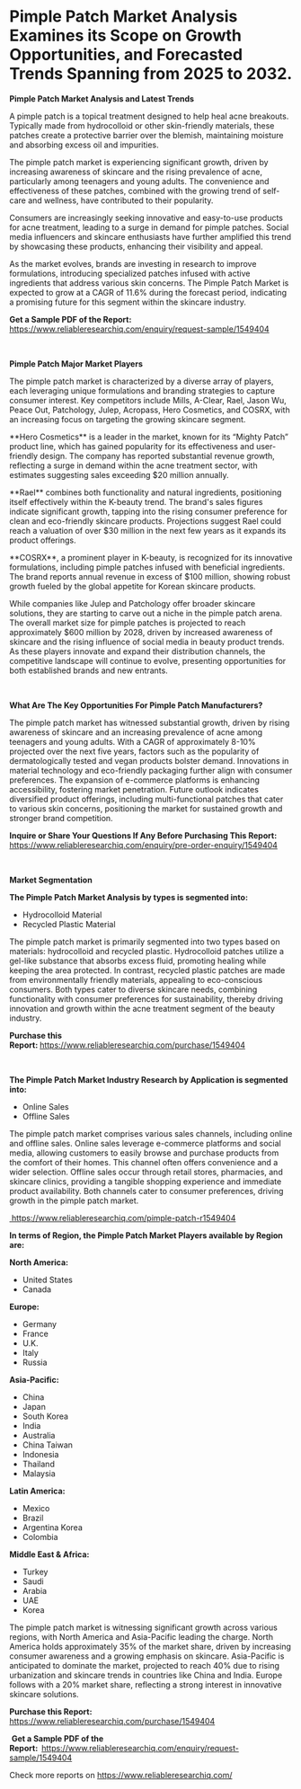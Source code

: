 <p><h1>Pimple Patch Market Analysis Examines its Scope on Growth Opportunities, and Forecasted Trends Spanning from 2025 to 2032.</h1></p><p><strong>Pimple Patch Market Analysis and Latest Trends</strong></p>
<p><p>A pimple patch is a topical treatment designed to help heal acne breakouts. Typically made from hydrocolloid or other skin-friendly materials, these patches create a protective barrier over the blemish, maintaining moisture and absorbing excess oil and impurities. </p><p>The pimple patch market is experiencing significant growth, driven by increasing awareness of skincare and the rising prevalence of acne, particularly among teenagers and young adults. The convenience and effectiveness of these patches, combined with the growing trend of self-care and wellness, have contributed to their popularity. </p><p>Consumers are increasingly seeking innovative and easy-to-use products for acne treatment, leading to a surge in demand for pimple patches. Social media influencers and skincare enthusiasts have further amplified this trend by showcasing these products, enhancing their visibility and appeal. </p><p>As the market evolves, brands are investing in research to improve formulations, introducing specialized patches infused with active ingredients that address various skin concerns. The Pimple Patch Market is expected to grow at a CAGR of 11.6% during the forecast period, indicating a promising future for this segment within the skincare industry.</p></p>
<p><strong>Get a Sample PDF of the Report:&nbsp;</strong> <a href="https://www.reliableresearchiq.com/enquiry/request-sample/1549404?utm_campaign=2196&utm_medium=2&utm_source=Github&utm_content=ia&utm_term=08022025&utm_id=pimple-patch">https://www.reliableresearchiq.com/enquiry/request-sample/1549404</a></p>
<p>&nbsp;</p>
<p><strong>Pimple Patch Major Market Players</strong></p>
<p><p>The pimple patch market is characterized by a diverse array of players, each leveraging unique formulations and branding strategies to capture consumer interest. Key competitors include Mills, A-Clear, Rael, Jason Wu, Peace Out, Patchology, Julep, Acropass, Hero Cosmetics, and COSRX, with an increasing focus on targeting the growing skincare segment.</p><p>**Hero Cosmetics** is a leader in the market, known for its “Mighty Patch” product line, which has gained popularity for its effectiveness and user-friendly design. The company has reported substantial revenue growth, reflecting a surge in demand within the acne treatment sector, with estimates suggesting sales exceeding $20 million annually.</p><p>**Rael** combines both functionality and natural ingredients, positioning itself effectively within the K-beauty trend. The brand's sales figures indicate significant growth, tapping into the rising consumer preference for clean and eco-friendly skincare products. Projections suggest Rael could reach a valuation of over $30 million in the next few years as it expands its product offerings.</p><p>**COSRX**, a prominent player in K-beauty, is recognized for its innovative formulations, including pimple patches infused with beneficial ingredients. The brand reports annual revenue in excess of $100 million, showing robust growth fueled by the global appetite for Korean skincare products.</p><p>While companies like Julep and Patchology offer broader skincare solutions, they are starting to carve out a niche in the pimple patch arena. The overall market size for pimple patches is projected to reach approximately $600 million by 2028, driven by increased awareness of skincare and the rising influence of social media in beauty product trends. As these players innovate and expand their distribution channels, the competitive landscape will continue to evolve, presenting opportunities for both established brands and new entrants.</p></p>
<p>&nbsp;</p>
<p><strong>What Are The Key Opportunities For Pimple Patch Manufacturers?</strong></p>
<p><p>The pimple patch market has witnessed substantial growth, driven by rising awareness of skincare and an increasing prevalence of acne among teenagers and young adults. With a CAGR of approximately 8-10% projected over the next five years, factors such as the popularity of dermatologically tested and vegan products bolster demand. Innovations in material technology and eco-friendly packaging further align with consumer preferences. The expansion of e-commerce platforms is enhancing accessibility, fostering market penetration. Future outlook indicates diversified product offerings, including multi-functional patches that cater to various skin concerns, positioning the market for sustained growth and stronger brand competition.</p></p>
<p><strong>Inquire or Share Your Questions If Any Before Purchasing This Report:</strong> <a href="https://www.reliableresearchiq.com/enquiry/pre-order-enquiry/1549404?utm_campaign=2196&utm_medium=2&utm_source=Github&utm_content=ia&utm_term=08022025&utm_id=pimple-patch">https://www.reliableresearchiq.com/enquiry/pre-order-enquiry/1549404</a></p>
<p>&nbsp;</p>
<p><strong>Market Segmentation</strong></p>
<p><strong>The Pimple Patch Market Analysis by types is segmented into:</strong></p>
<p><ul><li>Hydrocolloid Material</li><li>Recycled Plastic Material</li></ul></p>
<p><p>The pimple patch market is primarily segmented into two types based on materials: hydrocolloid and recycled plastic. Hydrocolloid patches utilize a gel-like substance that absorbs excess fluid, promoting healing while keeping the area protected. In contrast, recycled plastic patches are made from environmentally friendly materials, appealing to eco-conscious consumers. Both types cater to diverse skincare needs, combining functionality with consumer preferences for sustainability, thereby driving innovation and growth within the acne treatment segment of the beauty industry.</p></p>
<p><strong>Purchase this Report:&nbsp;</strong><a href="https://www.reliableresearchiq.com/purchase/1549404?utm_campaign=2196&utm_medium=2&utm_source=Github&utm_content=ia&utm_term=08022025&utm_id=pimple-patch">https://www.reliableresearchiq.com/purchase/1549404</a></p>
<p>&nbsp;</p>
<p><strong>The Pimple Patch Market Industry Research by Application is segmented into:</strong></p>
<p><ul><li>Online Sales</li><li>Offline Sales</li></ul></p>
<p><p>The pimple patch market comprises various sales channels, including online and offline sales. Online sales leverage e-commerce platforms and social media, allowing customers to easily browse and purchase products from the comfort of their homes. This channel often offers convenience and a wider selection. Offline sales occur through retail stores, pharmacies, and skincare clinics, providing a tangible shopping experience and immediate product availability. Both channels cater to consumer preferences, driving growth in the pimple patch market.</p></p>
<p><a href="https://www.reliableresearchiq.com/pimple-patch-r1549404?utm_campaign=2196&utm_medium=2&utm_source=Github&utm_content=ia&utm_term=08022025&utm_id=pimple-patch">&nbsp;https://www.reliableresearchiq.com/pimple-patch-r1549404</a></p>
<p><strong>In terms of Region, the Pimple Patch Market Players available by Region are:</strong></p>
<p>
    <p> <strong> North America: </strong>
        <ul>
            <li>United States</li>
            <li>Canada</li>
        </ul>
        </p> 
    <p> <strong> Europe: </strong>
        <ul>
            <li>Germany</li>
            <li>France</li>
            <li>U.K.</li>
            <li>Italy</li>
            <li>Russia</li>
        </ul>
        </p> 
    <p> <strong> Asia-Pacific: </strong>
        <ul>
            <li>China</li>
            <li>Japan</li>
            <li>South Korea</li>
            <li>India</li>
            <li>Australia</li>
            <li>China Taiwan</li>
            <li>Indonesia</li>
            <li>Thailand</li>
            <li>Malaysia</li>
        </ul>
        </p> 
    <p> <strong> Latin America: </strong>
        <ul>
            <li>Mexico</li>
            <li>Brazil</li>
            <li>Argentina Korea</li>
            <li>Colombia</li>
        </ul>
        </p> 
    <p> <strong> Middle East & Africa: </strong>
        <ul>
            <li>Turkey</li>
            <li>Saudi</li>
            <li>Arabia</li>
            <li>UAE</li>
            <li>Korea</li>
        </ul>
    </p>
    </p>
<p><p>The pimple patch market is witnessing significant growth across various regions, with North America and Asia-Pacific leading the charge. North America holds approximately 35% of the market share, driven by increasing consumer awareness and a growing emphasis on skincare. Asia-Pacific is anticipated to dominate the market, projected to reach 40% due to rising urbanization and skincare trends in countries like China and India. Europe follows with a 20% market share, reflecting a strong interest in innovative skincare solutions.</p></p>
<p><strong>Purchase this Report: </strong><a href="https://www.reliableresearchiq.com/purchase/1549404?utm_campaign=2196&utm_medium=2&utm_source=Github&utm_content=ia&utm_term=08022025&utm_id=pimple-patch">https://www.reliableresearchiq.com/purchase/1549404</a></p>
<p>&nbsp;<strong>Get a Sample PDF of the Report:&nbsp;&nbsp;</strong><a href="https://www.reliableresearchiq.com/enquiry/request-sample/1549404?utm_campaign=2196&utm_medium=2&utm_source=Github&utm_content=ia&utm_term=08022025&utm_id=pimple-patch">https://www.reliableresearchiq.com/enquiry/request-sample/1549404</a></p>
<p><strong></strong></p>
<p>Check more reports on <a href="https://www.reliableresearchiq.com/?utm_campaign=2196&utm_medium=2&utm_source=Github&utm_content=ia&utm_term=08022025&utm_id=pimple-patch">https://www.reliableresearchiq.com/</a></p>